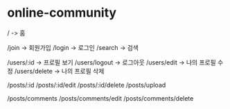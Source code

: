 # online-community

/ -> 홈

/join -> 회원가입
/login -> 로그인
/search -> 검색

/users/:id -> 프로필 보기
/users/logout -> 로그아웃
/users/edit -> 나의 프로필 수정
/users/delete -> 나의 프로필 삭제

/posts/:id
/posts/:id/edit
/posts/:id/delete
/posts/upload

/posts/comments
/posts/comments/edit
/posts/comments/delete
